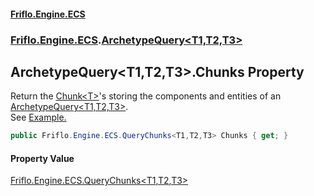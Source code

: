 #### [Friflo.Engine.ECS](index.md 'index')
### [Friflo.Engine.ECS](Friflo.Engine.ECS.md 'Friflo.Engine.ECS').[ArchetypeQuery&lt;T1,T2,T3&gt;](ArchetypeQuery_T1,T2,T3_.md 'Friflo.Engine.ECS.ArchetypeQuery<T1,T2,T3>')

## ArchetypeQuery<T1,T2,T3>.Chunks Property

Return the [Chunk&lt;T&gt;](Chunk_T_.md 'Friflo.Engine.ECS.Chunk<T>')'s storing the components and entities of an [ArchetypeQuery&lt;T1,T2,T3&gt;](ArchetypeQuery_T1,T2,T3_.md 'Friflo.Engine.ECS.ArchetypeQuery<T1,T2,T3>').<br/>
See <a href="https://friflo.gitbook.io/friflo.engine.ecs/examples/optimization#enumerate-query-chunks">Example.</a>

```csharp
public Friflo.Engine.ECS.QueryChunks<T1,T2,T3> Chunks { get; }
```

#### Property Value
[Friflo.Engine.ECS.QueryChunks&lt;](QueryChunks_T1,T2,T3_.md 'Friflo.Engine.ECS.QueryChunks<T1,T2,T3>')[T1](ArchetypeQuery_T1,T2,T3_.md#Friflo.Engine.ECS.ArchetypeQuery_T1,T2,T3_.T1 'Friflo.Engine.ECS.ArchetypeQuery<T1,T2,T3>.T1')[,](QueryChunks_T1,T2,T3_.md 'Friflo.Engine.ECS.QueryChunks<T1,T2,T3>')[T2](ArchetypeQuery_T1,T2,T3_.md#Friflo.Engine.ECS.ArchetypeQuery_T1,T2,T3_.T2 'Friflo.Engine.ECS.ArchetypeQuery<T1,T2,T3>.T2')[,](QueryChunks_T1,T2,T3_.md 'Friflo.Engine.ECS.QueryChunks<T1,T2,T3>')[T3](ArchetypeQuery_T1,T2,T3_.md#Friflo.Engine.ECS.ArchetypeQuery_T1,T2,T3_.T3 'Friflo.Engine.ECS.ArchetypeQuery<T1,T2,T3>.T3')[&gt;](QueryChunks_T1,T2,T3_.md 'Friflo.Engine.ECS.QueryChunks<T1,T2,T3>')